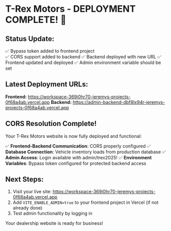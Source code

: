 # T-Rex Motors - DEPLOYMENT COMPLETE! 🎉

## Status Update:
✅ Bypass token added to frontend project  
✅ CORS support added to backend
✅ Backend deployed with new URL
✅ Frontend updated and deployed
✅ Admin environment variable should be set

## Latest Deployment URLs:
**Frontend:** https://workspace-369i0hr70-jeremys-projects-0f68a4ab.vercel.app
**Backend:** https://admin-backend-dbf8lx94r-jeremys-projects-0f68a4ab.vercel.app

## CORS Resolution Complete!
Your T-Rex Motors website is now fully deployed and functional:

✅ **Frontend-Backend Communication**: CORS properly configured
✅ **Database Connection**: Vehicle inventory loads from production database
✅ **Admin Access**: Login available with admin/trex2025!
✅ **Environment Variables**: Bypass token configured for protected backend access

## Next Steps:
1. Visit your live site: https://workspace-369i0hr70-jeremys-projects-0f68a4ab.vercel.app
2. Add `VITE_ENABLE_ADMIN=true` to your frontend project in Vercel (if not already done)
3. Test admin functionality by logging in

Your dealership website is ready for business!